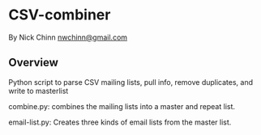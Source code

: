 # CSV-combiner
By Nick Chinn <nwchinn@gmail.com>


## Overview

Python script to parse CSV mailing lists, pull info, remove duplicates, and write to masterlist

combine.py: combines the mailing lists into a master and repeat list.

email-list.py: Creates three kinds of email lists from the master list.
